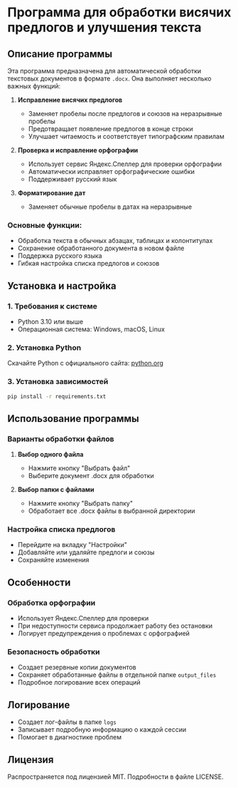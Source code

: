 # Программа для обработки висячих предлогов и улучшения текста

## Описание программы
Эта программа предназначена для автоматической обработки текстовых документов в формате `.docx`. Она выполняет несколько важных функций:

1. **Исправление висячих предлогов**
   - Заменяет пробелы после предлогов и союзов на неразрывные пробелы
   - Предотвращает появление предлогов в конце строки
   - Улучшает читаемость и соответствует типографским правилам

2. **Проверка и исправление орфографии**
   - Использует сервис Яндекс.Спеллер для проверки орфографии
   - Автоматически исправляет орфографические ошибки
   - Поддерживает русский язык

3. **Форматирование дат**
   - Заменяет обычные пробелы в датах на неразрывные


### Основные функции:
- Обработка текста в обычных абзацах, таблицах и колонтитулах
- Сохранение обработанного документа в новом файле
- Поддержка русского языка
- Гибкая настройка списка предлогов и союзов
## Установка и настройка

### 1. Требования к системе
- Python 3.10 или выше
- Операционная система: Windows, macOS, Linux

### 2. Установка Python
Скачайте Python с официального сайта: [python.org](https://www.python.org/)

### 3. Установка зависимостей
```bash
pip install -r requirements.txt
```

## Использование программы

### Варианты обработки файлов
1. **Выбор одного файла** 
   - Нажмите кнопку "Выбрать файл"
   - Выберите документ .docx для обработки

2. **Выбор папки с файлами**
   - Нажмите кнопку "Выбрать папку"
   - Обработает все .docx файлы в выбранной директории

### Настройка списка предлогов
- Перейдите на вкладку "Настройки"
- Добавляйте или удаляйте предлоги и союзы
- Сохраняйте изменения

## Особенности

### Обработка орфографии
- Использует Яндекс.Спеллер для проверки
- При недоступности сервиса продолжает работу без остановки
- Логирует предупреждения о проблемах с орфографией

### Безопасность обработки
- Создает резервные копии документов
- Сохраняет обработанные файлы в отдельной папке `output_files`
- Подробное логирование всех операций

## Логирование
- Создает лог-файлы в папке `logs`
- Записывает подробную информацию о каждой сессии
- Помогает в диагностике проблем

## Лицензия
Распространяется под лицензией MIT. Подробности в файле LICENSE.